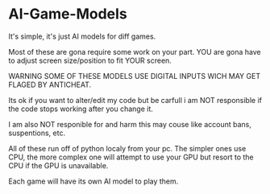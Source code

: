 # AI-Game-Models
It's simple, it's just AI models for diff games.

Most of these are gona require some work on your part.
YOU are gona have to adjust screen size/position to fit YOUR screen.

WARNING SOME OF THESE MODELS USE DIGITAL INPUTS WICH MAY GET FLAGED BY ANTICHEAT.

Its ok if you want to alter/edit my code but be carfull i am NOT responsible if the code stops working after you change it.

I am also NOT responible for and harm this may couse like account bans, suspentions, etc.

All of these run off of python localy from your pc.
The simpler ones use CPU, the more complex one will attempt to use your GPU but resort to the CPU if the GPU is unavailable.

Each game will have its own AI model to play them.
